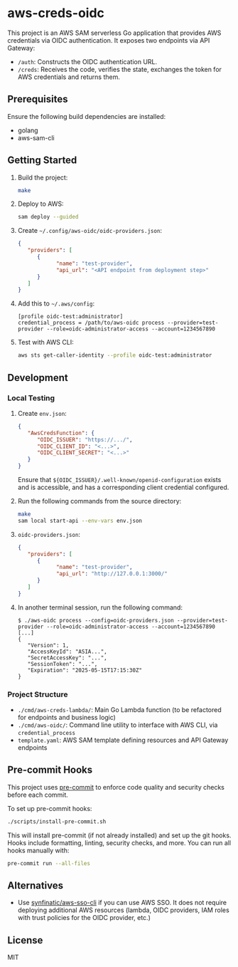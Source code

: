 # aws-creds-oidc

This project is an AWS SAM serverless Go application that provides AWS credentials via OIDC authentication. It exposes two endpoints via API Gateway:

- `/auth`: Constructs the OIDC authentication URL.
- `/creds`: Receives the code, verifies the state, exchanges the token for AWS credentials and returns them.

## Prerequisites

Ensure the following build dependencies are installed:

- golang
- aws-sam-cli

## Getting Started

1. Build the project:

   ```zsh
   make
   ```

2. Deploy to AWS:

   ```zsh
   sam deploy --guided
   ```

3. Create `~/.config/aws-oidc/oidc-providers.json`:

   ```json
   {
      "providers": [
         {
               "name": "test-provider",
               "api_url": "<API endpoint from deployment step>"
         }
      ]
   }
   ```

4. Add this to `~/.aws/config`:

   ```
   [profile oidc-test:administrator]
   credential_process = /path/to/aws-oidc process --provider=test-provider --role=oidc-administrator-access --account=1234567890
   ```

5. Test with AWS CLI:

   ```zsh
   aws sts get-caller-identity --profile oidc-test:administrator
   ```

## Development

### Local Testing

1. Create `env.json`:

   ```json
   {
      "AwsCredsFunction": {
         "OIDC_ISSUER": "https://.../",
         "OIDC_CLIENT_ID": "<...>",
         "OIDC_CLIENT_SECRET": "<...>"
      }
   }
   ```

   Ensure that `${OIDC_ISSUER}/.well-known/openid-configuration` exists and is accessible, and has a corresponding client credential configured.

2. Run the following commands from the source directory:

   ```zsh
   make
   sam local start-api --env-vars env.json
   ```

3. `oidc-providers.json`:

   ```json
   {
      "providers": [
         {
               "name": "test-provider",
               "api_url": "http://127.0.0.1:3000/"
         }
      ]
   }
   ```

4. In another terminal session, run the following command:

   ```shell
   $ ./aws-oidc process --config=oidc-providers.json --provider=test-provider --role=oidc-administrator-access --account=1234567890
   [...]
   {
      "Version": 1,
      "AccessKeyId": "ASIA...",
      "SecretAccessKey": "...",
      "SessionToken": "...",
      "Expiration": "2025-05-15T17:15:30Z"
   }
   ```

### Project Structure
- `./cmd/aws-creds-lambda/`: Main Go Lambda function (to be refactored for endpoints and business logic)
- `./cmd/aws-oidc/`: Command line utility to interface with AWS CLI, via `credential_process`
- `template.yaml`: AWS SAM template defining resources and API Gateway endpoints

## Pre-commit Hooks

This project uses [pre-commit](https://pre-commit.com/) to enforce code quality and security checks before each commit.

To set up pre-commit hooks:

```sh
./scripts/install-pre-commit.sh
```

This will install pre-commit (if not already installed) and set up the git hooks. Hooks include formatting, linting, security checks, and more. You can run all hooks manually with:

```sh
pre-commit run --all-files
```

## Alternatives

- Use [synfinatic/aws-sso-cli](https://github.com/synfinatic/aws-sso-cli) if you can use AWS SSO.  It does not require deploying additional AWS resources (lambda, OIDC providers, IAM roles with trust policies for the OIDC provider, etc.)

## License
MIT
